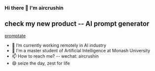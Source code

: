 ### Hi there 👋 I'm aircrushin

## check my new product -- AI prompt generator
[promptate](https://www.promptate.xyz/)

- 🔭 I’m currently working remotely in AI industry
- 🏫 I'm a master student of Artificial Intelligence at Monash University
- 📫 How to reach me? -- wechat: aircrushin
- 😄 seize the day, zest for life

